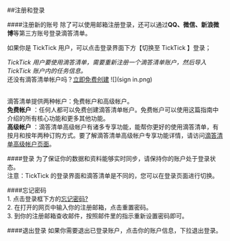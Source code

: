 ##注册和登录

####注册新的账号
除了可以使用邮箱注册登录，还可以通过**QQ、微信、新浪微博**等第三方账号登录滴答清单。

如果你是 TickTick  用户，可以点击登录界面下方【切换至     TickTick 】登录；

*TickTick 用户要使用滴答清单，需要重新注册一个滴答清单账户，然后导入 TickTick  账户内的任务信息。*
<br >还没有滴答清单帐户吗？[立即免费创建](https://dida365.com/signup)
![](sign in.png)

<br >滴答清单提供两种帐户：免费帐户和高级帐户。
<br >**免费帐户**
：任何人都可以免费创建滴答清单帐户。免费帐户可以使用这篇指南中介绍的所有核心功能和更多其他功能。
<br >**高级帐户**
：滴答清单高级帐户有诸多专享功能，能帮你更好的使用滴答清单，有按月和按年两种订购方式。要了解滴答清单高级帐户专享功能详情，请访问[滴答清单高级帐户页面](https://www.dida365.com/about/upgrade)。

####登录
为了保证你的数据和资料能够实时同步，请保持你的账户处于登录状态。
<br >注意：TickTick 的登录界面和滴答清单是不同的，您可以在登录页面进行切换。


####忘记密码
<br>1. 点击登录框下方的[忘记密码?](https://www.dida365.com/sign/requestRestPassword)
<br>2. 在打开的网页中输入你的注册邮箱，点击重置密码。
<br>3. 到你的注册邮箱查收邮件，按照邮件里的指示重新设置密码即可。

####退出登录
如果你需要退出已登录账户，点击你的账户信息，下拉退出登录。

